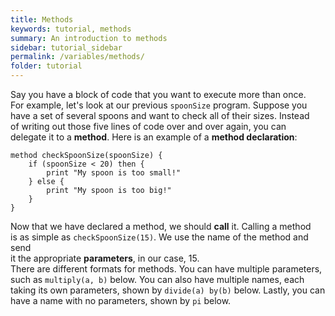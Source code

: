 ```yaml
---
title: Methods
keywords: tutorial, methods
summary: An introduction to methods
sidebar: tutorial_sidebar
permalink: /variables/methods/
folder: tutorial
---
```

Say you have a block of code that you want to execute more than once.  
For example, let's look at our previous `spoonSize` program. Suppose you  
have a set of several spoons and want to check all of their sizes. Instead  
of writing out those five lines of code over and over again, you can  
delegate it to a **method**. Here is an example of a **method declaration**:

```
method checkSpoonSize(spoonSize) {
    if (spoonSize < 20) then {
        print "My spoon is too small!"
    } else {
        print "My spoon is too big!"
    }
}
```

Now that we have declared a method, we should **call** it. Calling a method  
is as simple as `checkSpoonSize(15)`. We use the name of the method and send  
it the appropriate **parameters**, in our case, 15.  
There are different formats for methods. You can have multiple parameters,  
such as `multiply(a, b)` below. You can also have multiple names, each  
taking its own parameters, shown by `divide(a) by(b)` below. Lastly, you can  
have a name with no parameters, shown by `pi` below.
<object id="example-1" data="{{site.editor}}?methods" width="100%" height="550px"> </object>
